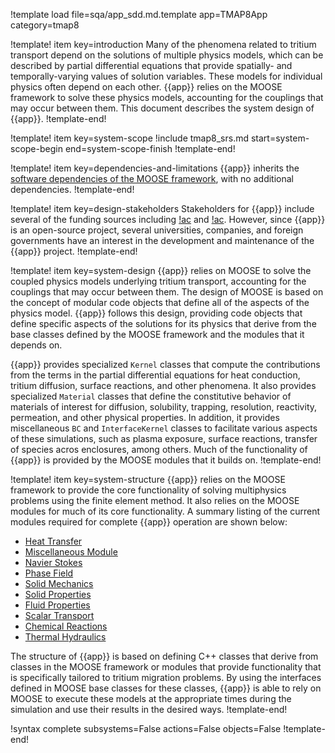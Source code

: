 !template load file=sqa/app_sdd.md.template app=TMAP8App category=tmap8

!template! item key=introduction
Many of the phenomena related to tritium transport depend on the solutions of multiple
physics models, which can be described by partial differential equations that provide spatially- and
temporally-varying values of solution variables. These models for individual physics often depend on
each other. {{app}} relies on the MOOSE framework to solve these physics models, accounting for the
couplings that may occur between them. This document describes the system design of {{app}}.
!template-end!

!template! item key=system-scope
!include tmap8_srs.md start=system-scope-begin end=system-scope-finish
!template-end!

!template! item key=dependencies-and-limitations
{{app}} inherits the [software dependencies of the MOOSE framework](framework_sdd.md#dependencies-and-limitations),
with no additional dependencies.
!template-end!

!template! item key=design-stakeholders
Stakeholders for {{app}} include several of the funding sources including [!ac](DOE) and [!ac](INL).
However, since {{app}} is an open-source project, several universities, companies, and foreign governments
have an interest in the development and maintenance of the {{app}} project.
!template-end!

!template! item key=system-design
{{app}} relies on MOOSE to solve the coupled physics models underlying tritium transport,
accounting for the couplings that may occur between them. The design of MOOSE is based on the concept
of modular code objects that define all of the aspects of the physics model. {{app}} follows this design,
providing code objects that define specific aspects of the solutions for its physics that derive from
the base classes defined by the MOOSE framework and the modules that it depends on.

{{app}} provides specialized `Kernel` classes that compute the contributions from the terms in the
partial differential equations for heat conduction, tritium diffusion, surface reactions, and other phenomena. It also provides
specialized `Material` classes that define the constitutive behavior of materials of interest for
diffusion, solubility, trapping, resolution, reactivity, permeation, and other physical properties. In addition, it provides miscellaneous `BC` and
`InterfaceKernel` classes to facilitate various aspects of these simulations, such as plasma exposure, surface reactions, transfer of species acros enclosures, among others. Much of the functionality
of {{app}} is provided by the MOOSE modules that it builds on.
!template-end!

!template! item key=system-structure
{{app}} relies on the MOOSE framework to provide the core functionality of solving multiphysics problems
using the finite element method. It also relies on the MOOSE modules for much of its core functionality.
A summary listing of the current modules required for complete {{app}} operation are shown below:

- [Heat Transfer](heat_transfer/index.md)
- [Miscellaneous Module](misc/index.md)
- [Navier Stokes](navier_stokes/index.md)
- [Phase Field](phase_field/index.md)
- [Solid Mechanics](solid_mechanics/index.md)
- [Solid Properties](solid_properties/index.md)
- [Fluid Properties](fluid_properties/index.md)
- [Scalar Transport](scalar_transport/index.md)
- [Chemical Reactions](chemical_reactions/index.md)
- [Thermal Hydraulics](thermal_hydraulics/index.md)

The structure of {{app}} is based on defining C++ classes that derive from classes in the MOOSE framework
or modules that provide functionality that is specifically tailored to tritium migration
problems. By using the interfaces defined in MOOSE base classes for these classes, {{app}} is able to
rely on MOOSE to execute these models at the appropriate times during the simulation and use their
results in the desired ways.
!template-end!

!syntax complete subsystems=False actions=False objects=False
!template-end!
